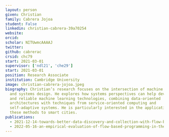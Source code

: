 ```yaml
---
layout: person
given: Christian
family: Cabrera Jojoa
student: False
linkedin: christian-cabrera-39a70254
website: 
orcid: 
scholar: NITUwmcAAAAJ
twitter: 
github: cabrerac
crsid: chc79
start: 2021-03-01
supervisor: ['ndl21', 'che29']
start: 2021-03-01
position: Research Associate
institution: Cambridge University
image: christian-cabrera-jojoa.jpeg
biography: Christian’s research focuses on the intersection of machine learning
  and systems design. He explores how systems perspectives can help develop safe
  and reliable machine learning technologies, combining data-oriented
  architectures with techniques from service-oriented computing and
  self-adaptive systems. He is particularly interested in the application of
  these methods to smart cities.
publications:
  - 2021-12-14-towards-better-data-discovery-and-collection-with-flow-based-programming
  - 2022-05-16-an-empirical-evaluation-of-flow-based-programming-in-the-machine-learning-deployment-context
---
```


